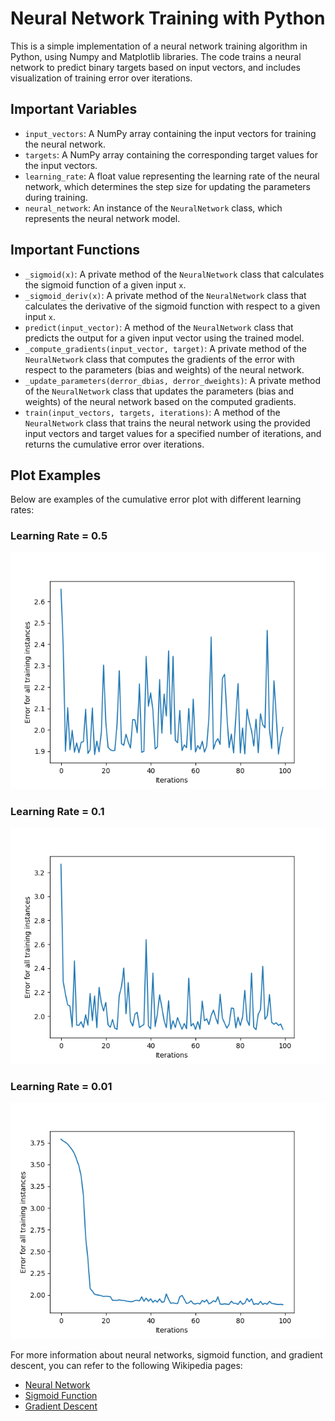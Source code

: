 # Neural Network Training with Python

This is a simple implementation of a neural network training algorithm in Python, using Numpy and Matplotlib libraries. The code trains a neural network to predict binary targets based on input vectors, and includes visualization of training error over iterations.

## Important Variables

- `input_vectors`: A NumPy array containing the input vectors for training the neural network.
- `targets`: A NumPy array containing the corresponding target values for the input vectors.
- `learning_rate`: A float value representing the learning rate of the neural network, which determines the step size for updating the parameters during training.
- `neural_network`: An instance of the `NeuralNetwork` class, which represents the neural network model.

## Important Functions

- `_sigmoid(x)`: A private method of the `NeuralNetwork` class that calculates the sigmoid function of a given input `x`.
- `_sigmoid_deriv(x)`: A private method of the `NeuralNetwork` class that calculates the derivative of the sigmoid function with respect to a given input `x`.
- `predict(input_vector)`: A method of the `NeuralNetwork` class that predicts the output for a given input vector using the trained model.
- `_compute_gradients(input_vector, target)`: A private method of the `NeuralNetwork` class that computes the gradients of the error with respect to the parameters (bias and weights) of the neural network.
- `_update_parameters(derror_dbias, derror_dweights)`: A private method of the `NeuralNetwork` class that updates the parameters (bias and weights) of the neural network based on the computed gradients.
- `train(input_vectors, targets, iterations)`: A method of the `NeuralNetwork` class that trains the neural network using the provided input vectors and target values for a specified number of iterations, and returns the cumulative error over iterations.

## Plot Examples

Below are examples of the cumulative error plot with different learning rates:

### Learning Rate = 0.5

![Cumulative Error Plot with Learning Rate 0.5](img/cumulative_error-LR=0.5.png)

### Learning Rate = 0.1

![Cumulative Error Plot with Learning Rate 0.1](img/cumulative_error.png)

### Learning Rate = 0.01

![Cumulative Error Plot with Learning Rate 0.01](img/cumulative_error-LR=0.01.png)

For more information about neural networks, sigmoid function, and gradient descent, you can refer to the following Wikipedia pages:

- [Neural Network](https://en.wikipedia.org/wiki/Artificial_neural_network)
- [Sigmoid Function](https://en.wikipedia.org/wiki/Sigmoid_function)
- [Gradient Descent](https://en.wikipedia.org/wiki/Gradient_descent)
